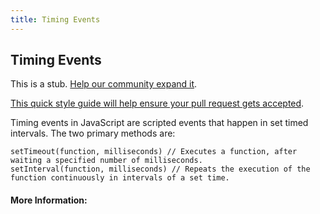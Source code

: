 ```yaml
---
title: Timing Events
---
```

## Timing Events

This is a stub. <a href='https://github.com/freecodecamp/guides/tree/master/src/pages/javascript/timing-events/index.md' target='_blank' rel='nofollow'>Help our community expand it</a>.

<a href='https://github.com/freecodecamp/guides/blob/master/README.md' target='_blank' rel='nofollow'>This quick style guide will help ensure your pull request gets accepted</a>.

<!-- The article goes here, in GitHub-flavored Markdown. Feel free to add YouTube videos, images, and CodePen/JSBin embeds  -->
Timing events in JavaScript are scripted events that happen in set timed intervals. 
The two primary methods are:
```
setTimeout(function, milliseconds) // Executes a function, after waiting a specified number of milliseconds.
setInterval(function, milliseconds) // Repeats the execution of the function continuously in intervals of a set time.
```

#### More Information:
<!-- Please add any articles you think might be helpful to read before writing the article -->


